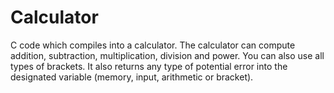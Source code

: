 # Calculator

C code which compiles into a calculator.
The calculator can compute addition, subtraction, multiplication, division and power. You can also use all types of brackets. It also returns any type of potential error into the designated variable (memory, input, arithmetic or bracket).
